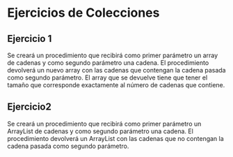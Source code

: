 # Ejercicios de Colecciones

## Ejercicio 1

Se creará un procedimiento que recibirá como primer parámetro un array de cadenas y como segundo parámetro
una cadena.
El procedimiento devolverá un nuevo array con las cadenas que contengan la cadena pasada como segundo
parámetro.
El array que se devuelve tiene que tener el tamaño que corresponde exactamente al número de cadenas que
contiene.

## Ejercicio2
Se creará un procedimiento que recibirá como primer parámetro un ArrayList de cadenas y como segundo
parámetro una cadena.
El procedimiento devolverá un ArrayList con las cadenas que no contengan la cadena pasada como segundo
parámetro.
